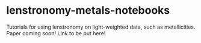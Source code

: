 # lenstronomy-metals-notebooks
Tutorials for using lenstronomy on light-weighted data, such as metallicities. Paper coming soon! Link to be put here!
